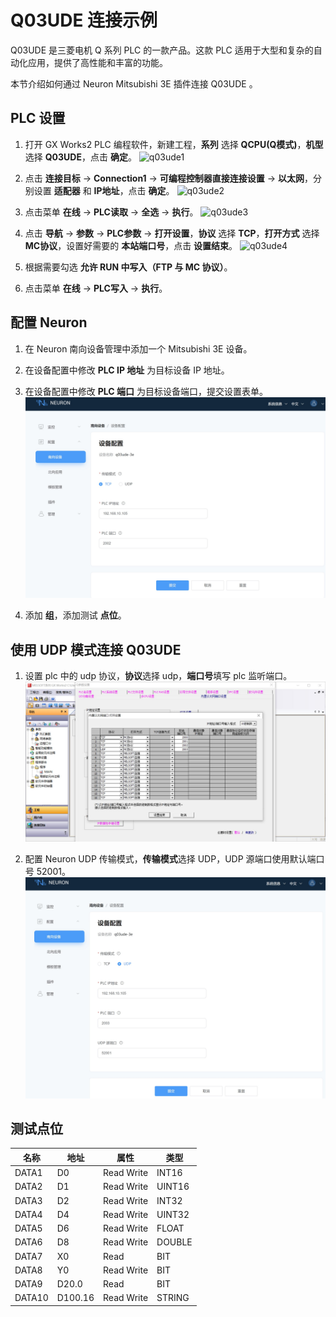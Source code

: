 # Q03UDE 连接示例

Q03UDE 是三菱电机 Q 系列 PLC 的一款产品。这款 PLC 适用于大型和复杂的自动化应用，提供了高性能和丰富的功能。

本节介绍如何通过 Neuron Mitsubishi 3E 插件连接 Q03UDE 。

## PLC 设置

1. 打开 GX Works2 PLC 编程软件，新建工程，**系列** 选择 **QCPU(Q模式)**，**机型** 选择 **Q03UDE**，点击 **确定**。
![q03ude1](./assets/q03ude1.jpg)

2. 点击 **连接目标** -> **Connection1** -> **可编程控制器直接连接设置** -> **以太网**，分别设置 **适配器** 和 **IP地址**，点击 **确定**。
![q03ude2](./assets/q03ude2.jpg)

3. 点击菜单 **在线** -> **PLC读取** -> **全选** -> **执行**。
![q03ude3](./assets/q03ude3.jpg)

4. 点击 **导航** -> **参数** -> **PLC参数** -> **打开设置**，**协议** 选择 **TCP**，**打开方式** 选择 **MC协议**，设置好需要的 **本站端口号**，点击 **设置结束**。
![q03ude4](./assets/q03ude4.jpg)

5. 根据需要勾选 **允许 RUN 中写入（FTP 与 MC 协议）**。

6. 点击菜单 **在线** -> **PLC写入** -> **执行**。

## 配置 Neuron

1. 在 Neuron 南向设备管理中添加一个 Mitsubishi 3E 设备。

2. 在设备配置中修改 **PLC IP 地址** 为目标设备 IP 地址。

3. 在设备配置中修改 **PLC 端口** 为目标设备端口，提交设置表单。
![q03ude5](./assets/q03ude5.jpg)

4. 添加 **组**，添加测试 **点位**。

## 使用 UDP 模式连接 Q03UDE
1. 设置 plc 中的 udp 协议，**协议**选择 udp，**端口号**填写 plc 监听端口。
![fx5u7](./assets/q03ude6.jpg)

2. 配置 Neuron UDP 传输模式，**传输模式**选择 UDP，UDP 源端口使用默认端口号 52001。
![fx5u8](./assets/q03ude7.jpg)

## 测试点位

| 名称 | 地址     | 属性 | 类型   |
| ---- | --------| ---- | ------ |
| DATA1  | D0    | Read Write | INT16  |
| DATA2  | D1    | Read Write | UINT16 |
| DATA3  | D2    | Read Write | INT32  |
| DATA4  | D4    | Read Write | UINT32 |
| DATA5  | D6    | Read Write | FLOAT  |
| DATA6  | D8    | Read Write | DOUBLE |
| DATA7  | X0    | Read       | BIT    |
| DATA8  | Y0    | Read Write | BIT    |
| DATA9  | D20.0 | Read       | BIT    |
| DATA10  | D100.16  | Read Write | STRING |
